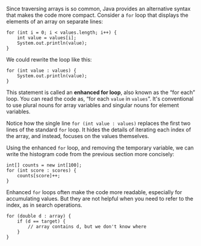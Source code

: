 Since traversing arrays is so common, Java provides an alternative syntax that makes the code more compact. Consider a `for` loop that displays the elements of an array on separate lines:

```code
for (int i = 0; i < values.length; i++) {
    int value = values[i];
    System.out.println(value);
}
```

We could rewrite the loop like this:

```code
for (int value : values) {
    System.out.println(value);
}
```


This statement is called an **enhanced for loop**, also known as the “for each” loop. You can read the code as, “for each `value` in `values`”. It's conventional to use plural nouns for array variables and singular nouns for element variables.

Notice how the single line `for (int value : values)` replaces the first two lines of the standard `for` loop. It hides the details of iterating each index of the array, and instead, focuses on the values themselves.

Using the enhanced `for` loop, and removing the temporary variable, we can write the histogram code from the previous section more concisely:

```code
int[] counts = new int[100];
for (int score : scores) {
    counts[score]++;
}
```

Enhanced `for` loops often make the code more readable, especially for accumulating values. But they are not helpful when you need to refer to the index, as in search operations.

```code
for (double d : array) {
    if (d == target) {
        // array contains d, but we don't know where
    }
}
```
